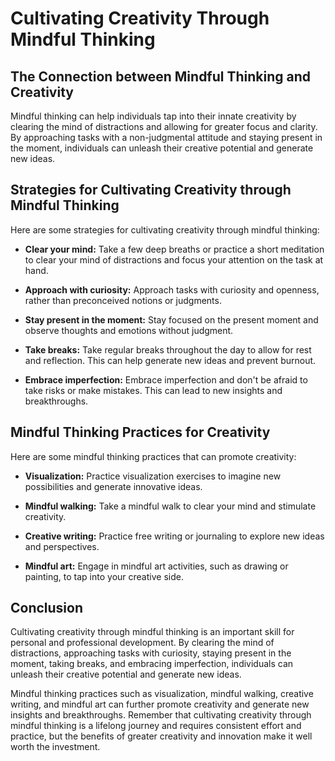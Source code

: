 Cultivating Creativity Through Mindful Thinking
===========================================================================================

The Connection between Mindful Thinking and Creativity
------------------------------------------------------

Mindful thinking can help individuals tap into their innate creativity by clearing the mind of distractions and allowing for greater focus and clarity. By approaching tasks with a non-judgmental attitude and staying present in the moment, individuals can unleash their creative potential and generate new ideas.

Strategies for Cultivating Creativity through Mindful Thinking
--------------------------------------------------------------

Here are some strategies for cultivating creativity through mindful thinking:

* **Clear your mind:** Take a few deep breaths or practice a short meditation to clear your mind of distractions and focus your attention on the task at hand.

* **Approach with curiosity:** Approach tasks with curiosity and openness, rather than preconceived notions or judgments.

* **Stay present in the moment:** Stay focused on the present moment and observe thoughts and emotions without judgment.

* **Take breaks:** Take regular breaks throughout the day to allow for rest and reflection. This can help generate new ideas and prevent burnout.

* **Embrace imperfection:** Embrace imperfection and don't be afraid to take risks or make mistakes. This can lead to new insights and breakthroughs.

Mindful Thinking Practices for Creativity
-----------------------------------------

Here are some mindful thinking practices that can promote creativity:

* **Visualization:** Practice visualization exercises to imagine new possibilities and generate innovative ideas.

* **Mindful walking:** Take a mindful walk to clear your mind and stimulate creativity.

* **Creative writing:** Practice free writing or journaling to explore new ideas and perspectives.

* **Mindful art:** Engage in mindful art activities, such as drawing or painting, to tap into your creative side.

Conclusion
----------

Cultivating creativity through mindful thinking is an important skill for personal and professional development. By clearing the mind of distractions, approaching tasks with curiosity, staying present in the moment, taking breaks, and embracing imperfection, individuals can unleash their creative potential and generate new ideas.

Mindful thinking practices such as visualization, mindful walking, creative writing, and mindful art can further promote creativity and generate new insights and breakthroughs. Remember that cultivating creativity through mindful thinking is a lifelong journey and requires consistent effort and practice, but the benefits of greater creativity and innovation make it well worth the investment.
